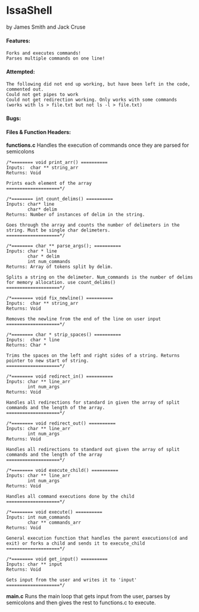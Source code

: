 # IssaShell
by James Smith and Jack Cruse

#### Features:
	Forks and executes commands!
	Parses multiple commands on one line!

#### Attempted:
	The following did not end up working, but have been left in the code, commented out.
	Could not get pipes to work
    Could not get redirection working. Only works with some commands (works with ls > file.txt but not ls -l > file.txt)

#### Bugs:
	
#### Files & Function Headers:

**functions.c**
	Handles the execution of commands once they are parsed for semicolons
	
    /*======== void print_arr() ==========
	Inputs:  char ** string_arr 
	Returns: Void
    
    Prints each element of the array
	====================*/

    /*======== int count_delims() ==========
	Inputs: char* line
            char* delim
	Returns: Number of instances of delim in the string. 
    
    Goes through the array and counts the number of delimeters in the string. Must be single char delimeters.
	====================*/

    /*======== char ** parse_args(); ==========
	Inputs: char * line
            char * delim
            int num_commands
	Returns: Array of tokens split by delim.
    
    Splits a string on the delimeter. Num_commands is the number of delims for memory allocation. use count_delims()
	====================*/

    /*======== void fix_newline() ==========
	Inputs:  char ** string_arr 
	Returns: Void

    Removes the newline from the end of the line on user input
	====================*/

    /*======== char * strip_spaces() ==========
	Inputs:  char * line
	Returns: Char *

    Trims the spaces on the left and right sides of a string. Returns pointer to new start of string.
	====================*/

    /*======== void redirect_in() ==========
	Inputs: char ** line_arr
            int num_args 
	Returns: Void 
    
    Handles all redirections for standard in given the array of split commands and the length of the array.
	====================*/

    /*======== void redirect_out() ==========
	Inputs: char ** line_arr
            int num_args
	Returns: Void

    Handles all redirections to standard out given the array of split commands and the length of the array
	====================*/

    /*======== void execute_child() ==========
	Inputs: char ** line_arr
            int num_args
	Returns: Void

    Handles all command executions done by the child
	====================*/

    /*======== void execute() ==========
	Inputs: int num_commands
            char ** commands_arr
	Returns: Void

    General execution function that handles the parent executions(cd and exit) or forks a child and sends it to execute_child
	====================*/

    /*======== void get_input() ==========
	Inputs: char ** input
	Returns: Void

    Gets input from the user and writes it to 'input'
	====================*/

**main.c**
	Runs the main loop that gets input from the user, parses by semicolons and then gives the rest to functions.c to execute.